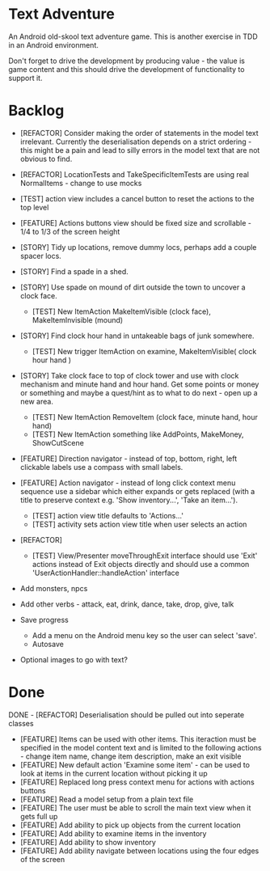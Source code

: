 Text Adventure
==============

An Android old-skool text adventure game. This is another exercise in TDD in an Android environment.

Don't forget to drive the development by producing value - the value is game content and this should drive the development of functionality to support it.

Backlog
=======

- [REFACTOR] Consider making the order of statements in the model text irrelevant. Currently the deserialisation depends on a strict ordering - this might be a pain and lead to silly errors in the model text that are not obvious to find.
- [REFACTOR] LocationTests and TakeSpecificItemTests are using real NormalItems - change to use mocks

- [TEST] action view includes a cancel button to reset the actions to the top level

- [FEATURE] Actions buttons view should be fixed size and scrollable - 1/4 to 1/3 of the screen height

- [STORY] Tidy up locations, remove dummy locs, perhaps add a couple spacer locs.
- [STORY] Find a spade in a shed.
- [STORY] Use spade on mound of dirt outside the town to uncover a clock face.
  - [TEST] New ItemAction MakeItemVisible (clock face), MakeItemInvisible (mound)
- [STORY] Find clock hour hand in untakeable bags of junk somewhere.
  - [TEST] New trigger ItemAction on examine, MakeItemVisible( clock hour hand )
- [STORY] Take clock face to top of clock tower and use with clock mechanism and minute hand and hour hand. Get some points or money or something and maybe a quest/hint as to what to do next - open up a new area.
  - [TEST] New ItemAction RemoveItem (clock face, minute hand, hour hand)
  - [TEST] New ItemAction something like AddPoints, MakeMoney, ShowCutScene

- [FEATURE] Direction navigator - instead of top, bottom, right, left clickable labels use a compass with small labels.

- [FEATURE] Action navigator - instead of long click context menu sequence use a sidebar which either expands or gets replaced (with a title to preserve context e.g. 'Show inventory...', 'Take an item...').
  - [TEST] action view title defaults to 'Actions...'
  - [TEST] activity sets action view title when user selects an action

- [REFACTOR]
  - [TEST] View/Presenter moveThroughExit interface should use 'Exit' actions instead of Exit objects directly and should use a common 'UserActionHandler::handleAction' interface

- Add monsters, npcs

- Add other verbs - attack, eat, drink, dance, take, drop, give, talk

- Save progress
  - Add a menu on the Android menu key so the user can select 'save'.
  - Autosave

- Optional images to go with text?

Done
====

DONE - [REFACTOR] Deserialisation should be pulled out into seperate classes
- [FEATURE] Items can be used with other items. This iteraction must be specified in the model content text and is limited to the following actions - change item name, change item description, make an exit visible
- [FEATURE] New default action 'Examine some item' - can be used to look at items in the current location without picking it up
- [FEATURE] Replaced long press context menu for actions with actions buttons
- [FEATURE] Read a model setup from a plain text file
- [FEATURE] The user must be able to scroll the main text view when it gets full up
- [FEATURE] Add ability to pick up objects from the current location
- [FEATURE] Add ability to examine items in the inventory
- [FEATURE] Add ability to show inventory
- [FEATURE] Add ability navigate between locations using the four edges of the screen

